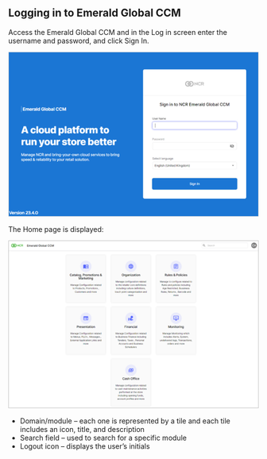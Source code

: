 ## Logging in to Emerald Global CCM

Access the Emerald Global CCM and in the Log in screen enter the username and password, and click Sign In.

 ![Logging In Screen](/Images/LoggingInScreen.png)

The Home page is displayed:

 ![Home Page Screen](/Images/HomePageScreen.png)

* Domain/module – each one is represented by a tile and each tile includes an icon, title, and description  
* Search field – used to search for a specific module  
* Logout icon – displays the user’s initials  

